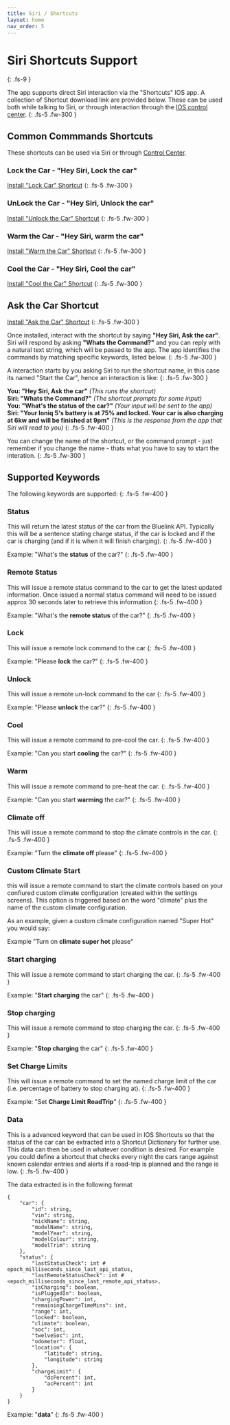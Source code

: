 ```yaml
---
title: Siri / Shortcuts
layout: home
nav_order: 5
---
```


# Siri Shortcuts Support
{: .fs-9 }

The app supports direct Siri interaction via the "Shortcuts" IOS app. A collection of Shortcut download link are provided below. These can be used both while talking to Siri, or through interaction through the [IOS control center](./control-center.md).
{: .fs-5 .fw-300 }

## Common Commmands Shortcuts

These shortcuts can be used via Siri or through [Control Center](./control-center.md).

### Lock the Car - "Hey Siri, Lock the car"
[Install "Lock Car" Shortcut](https://www.icloud.com/shortcuts/5b569f78ef00452b9d7fe4455635d36d)
{: .fs-5 .fw-300 }

### UnLock the Car - "Hey Siri, Unlock the car"
[Install "Unlock the Car" Shortcut](https://www.icloud.com/shortcuts/631cb0865dfc4358837485410eb2a46f)
{: .fs-5 .fw-300 }

### Warm the Car - "Hey Siri, warm the car"
[Install "Warm the Car" Shortcut](https://www.icloud.com/shortcuts/ea24582e07e44edea66b0d7a9773ea75)
{: .fs-5 .fw-300 }

### Cool the Car - "Hey Siri, Cool the car"
[Install "Cool the Car" Shortcut](https://www.icloud.com/shortcuts/486487c8d3c841feb9d4b46476eef294)
{: .fs-5 .fw-300 }



## Ask the Car Shortcut
[Install "Ask the Car" Shortcut](https://www.icloud.com/shortcuts/b3bd704fa2bf4c6dabceec096c291342)
{: .fs-5 .fw-300 }

Once installed, interact with the shortcut by saying **"Hey Siri, Ask the car"**. Siri will respond by asking **"Whats the Command?"** and you can reply with a natural text string, which will be passed to the app. The app identifies the commands by matching specific keywords, listed below.
{: .fs-5 .fw-300 }

A interaction starts by you asking Siri to run the shortcut name, in this case its named "Start the Car", hence an interaction is like: 
{: .fs-5 .fw-300 }

**You: "Hey Siri, Ask the car"**  *(This runs the shortcut)*  
**Siri: "Whats the Command?"**  *(The shortcut prompts for some input)*    
**You: "What's the status of the car?"**  *(Your input will be sent to the app)*   
**Siri: "Your Ioniq 5's battery is at 75% and locked. Your car is also charging at 6kw and will be finished at 9pm"** *(This is the response from the app that Siri will read to you)*
{: .fs-5 .fw-400 }

You can change the name of the shortcut, or the command prompt - just remember if you change the name - thats what you have to say to start the interation.
{: .fs-5 .fw-300 }

## Supported Keywords

The following keywords are supported:
{: .fs-5 .fw-400 }

### Status

This will return the latest status of the car from the Bluelink API. Typically this will be a sentence stating charge status, if the car is locked and if the car is charging (and if it is when it will finish charging).
{: .fs-5 .fw-400 }

Example: "What's the **status** of the car?"
{: .fs-5 .fw-400 }

### Remote Status

This will issue a remote status command to the car to get the latest updated information. Once issued a normal status command will need to be issued approx 30 seconds later to retrieve this information
{: .fs-5 .fw-400 }

Example: "What's the **remote status** of the car?"
{: .fs-5 .fw-400 }

### Lock

This will issue a remote lock command to the car
{: .fs-5 .fw-400 }

Example: "Please **lock** the car?"
{: .fs-5 .fw-400 }

### Unlock

This will issue a remote un-lock command to the car
{: .fs-5 .fw-400 }

Example: "Please **unlock** the car?"
{: .fs-5 .fw-400 }

### Cool

This will issue a remote command to pre-cool the car.
{: .fs-5 .fw-400 }

Example: "Can you start **cooling** the car?"
{: .fs-5 .fw-400 }

### Warm

This will issue a remote command to pre-heat the car.
{: .fs-5 .fw-400 }

Example: "Can you start **warming** the car?"
{: .fs-5 .fw-400 }

### Climate off

This will issue a remote command to stop the climate controls in the car.
{: .fs-5 .fw-400 }

Example: "Turn the **climate off** please"
{: .fs-5 .fw-400 }

### Custom Climate Start

this will issue a remote command to start the climate controls based on your confiured custom climate configuration (created within the settings screens). This option is triggered based on the word "climate" plus the name of the custom climate configuration. 

As an example, given a custom climate configuration named "Super Hot" you would say:

Example "Turn on **climate super hot** please"

### Start charging

This will issue a remote command to start charging the car.
{: .fs-5 .fw-400 }

Example: "**Start charging** the car"
{: .fs-5 .fw-400 }

### Stop charging

This will issue a remote command to stop charging the car.
{: .fs-5 .fw-400 }

Example: "**Stop charging** the car"
{: .fs-5 .fw-400 }

### Set Charge Limits
This will issue a remote command to set the named charge limit of the car (i.e. percentage of battery to stop charging at).
{: .fs-5 .fw-400 }

Example: "Set **Charge Limit RoadTrip**"
{: .fs-5 .fw-400 }

### Data
This is a advanced keyword that can be used in IOS Shortcuts so that the status of the car can be extracted into a Shortcut Dictionary for further use. This data can then be used in whatever condition is desired. For example you could define a shortcut that checks every night the cars range against known calendar entries and alerts if a road-trip is planned and the range is low.
{: .fs-5 .fw-400 }

The data extracted is in the following format 

```
{
    "car": {
        "id": string,
        "vin": string,
        "nickName": string,
        "modelName": string,
        "modelYear": string,
        "modelColour": string,
        "modelTrim": string
    },
    "status": {
        "lastStatusCheck": int # epoch_milliseconds_since_last_api_status,
        "lastRemoteStatusCheck": int # <epoch_milliseconds_since_last_remote_api_status>,
        "isCharging": boolean,
        "isPluggedIn": boolean,
        "chargingPower": int,
        "remainingChargeTimeMins": int,
        "range": int,
        "locked": boolean,
        "climate": boolean,
        "soc": int,
        "twelveSoc": int,
        "odometer": float,
        "location": {
            "latitude": string,
            "longitude": string
        },
        "chargeLimit": {
            "dcPercent": int,
            "acPercent": int
        }
    }
}
```

Example: "**data**"
{: .fs-5 .fw-400 }